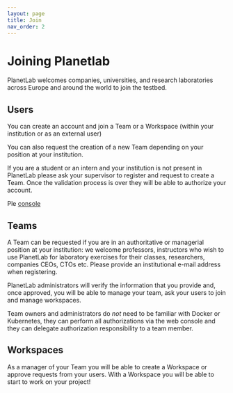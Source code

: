```yaml
---
layout: page
title: Join
nav_order: 2
---
```

# Joining Planetlab

PlanetLab welcomes companies, universities, and research laboratories 
across Europe and around the world to join the testbed.

## Users

You can create an account and join a Team or a Workspace 
(within your institution or as an external user)

You can also request the creation of a new Team depending on your position at your institution.

If you are a student or an intern and your institution is not present in PlanetLab please ask your 
supervisor to register and request to create a Team.
Once the validation process is over they will be able to authorize your account.

Ple [console](https://console.edge-net.org/)

## Teams

A Team can be requested if you are in an authoritative or managerial position at your institution:
we welcome professors, instructors who wish to use PlanetLab for laboratory exercises for their classes,
researchers, companies CEOs, CTOs etc.
Please provide an institutional e-mail address when registering.

PlanetLab administrators will verify the information that you provide and, once approved, you will be 
able to manage your team, ask your users to join and manage workspaces.

Team owners and administrators do _not_ need to be familiar with Docker or Kubernetes, 
they can perform all authorizations via the web console and they can delegate authorization
responsibility to a team member.

## Workspaces

As a manager of your Team you will be able to create a Workspace or approve requests from your users.
With a Workspace you will be able to start to work on your project!







